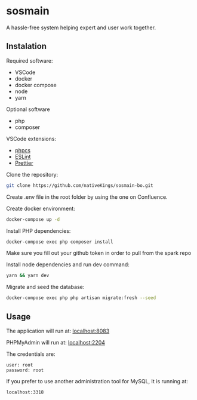 # sosmain

A hassle-free system helping expert and user work together.

## Instalation

Required software:
- VSCode
- docker
- docker compose
- node
- yarn

Optional software
- php
- composer

VSCode extensions:
- [phpcs](https://marketplace.visualstudio.com/items?itemName=ikappas.phpcs)
- [ESLint](https://marketplace.visualstudio.com/items?itemName=dbaeumer.vscode-eslint)
- [Prettier](https://marketplace.visualstudio.com/items?itemName=esbenp.prettier-vscode)

Clone the repository:

```bash
git clone https://github.com/nativeKings/sosmain-bo.git
```

Create .env file in the root folder by using the one on Confluence.

Create docker environment:
```bash
docker-compose up -d
```

Install PHP dependencies:
```bash
docker-compose exec php composer install
```

Make sure you fill out your github token in order to pull from the spark repo

Install node dependencies and run dev command:
```bash
yarn && yarn dev
```

Migrate and seed the database:
```bash
docker-compose exec php php artisan migrate:fresh --seed
```

## Usage

The application will run at: [localhost:8083](localhost:8083)

PHPMyAdmin will run at: [localhost:2204](localhost:2204)

The credentials are:
```
user: root
password: root
```

If you prefer to use another administration tool for MySQL, It is running at:
```
localhost:3318
```